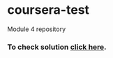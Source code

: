 # coursera-test
Module 4 repository
### To check solution [click here](https://aashishn19.github.io/coursera-test/module4-solution/).
